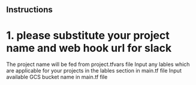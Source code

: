 ## Instructions

# 1. please substitute your project name and web hook url for slack
The project name will be fed from project.tfvars file
Input any lables which are applicable for your projects in the lables section in main.tf file
Input available GCS bucket name in main.tf file
